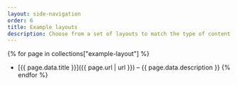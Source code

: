 ```yaml
---
layout: side-navigation
order: 6
title: Example layouts
description: Choose from a set of layouts to match the type of content you want write.
---
```

{% for page in collections["example-layout"] %}
* [{{ page.data.title }}]({{ page.url | url }}) – {{ page.data.description }}
{% endfor %}
